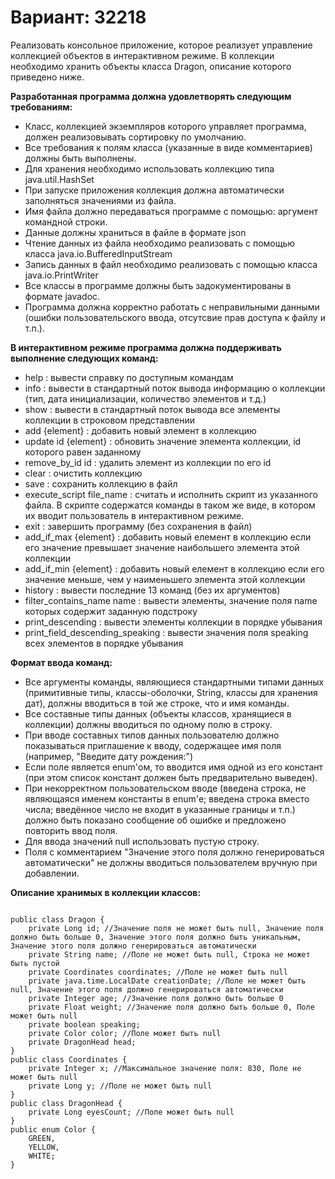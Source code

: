 <h1>Вариант: 32218 </h1>
Реализовать консольное приложение, которое реализует управление коллекцией объектов в интерактивном режиме. В коллекции необходимо хранить объекты класса Dragon, описание которого приведено ниже.

**Разработанная программа должна удовлетворять следующим требованиям:**
+ Класс, коллекцией экземпляров которого управляет программа, должен реализовывать сортировку по умолчанию.
+ Все требования к полям класса (указанные в виде комментариев) должны быть выполнены.
+ Для хранения необходимо использовать коллекцию типа java.util.HashSet
+ При запуске приложения коллекция должна автоматически заполняться значениями из файла.
+ Имя файла должно передаваться программе с помощью: аргумент командной строки.
+ Данные должны храниться в файле в формате json
+ Чтение данных из файла необходимо реализовать с помощью класса java.io.BufferedInputStream
+ Запись данных в файл необходимо реализовать с помощью класса java.io.PrintWriter
+ Все классы в программе должны быть задокументированы в формате javadoc.
+ Программа должна корректно работать с неправильными данными (ошибки пользовательского ввода, отсутсвие прав доступа к файлу и т.п.).

**В интерактивном режиме программа должна поддерживать выполнение следующих команд:**
+ help : вывести справку по доступным командам
+ info : вывести в стандартный поток вывода информацию о коллекции (тип, дата инициализации, количество элементов и т.д.)
+ show : вывести в стандартный поток вывода все элементы коллекции в строковом представлении
+ add {element} : добавить новый элемент в коллекцию
+ update id {element} : обновить значение элемента коллекции, id которого равен заданному
+ remove_by_id id : удалить элемент из коллекции по его id
+ clear : очистить коллекцию
+ save : сохранить коллекцию в файл
+ execute_script file_name : считать и исполнить скрипт из указанного файла. В скрипте содержатся команды в таком же виде, в котором их вводит пользователь в интерактивном режиме.
+ exit : завершить программу (без сохранения в файл)
+ add_if_max {element} : добавить новый елемент в коллекцию если его значение превышает значение наибольшего элемента этой коллекции
+ add_if_min {element} : добавить новый елемент в коллекцию если его значение меньше, чем у наименьшего элемента этой коллекции
+ history : вывести последние 13 команд (без их аргументов)
+ filter_contains_name name : вывести элементы, значение поля name которых содержит заданную подстроку
+ print_descending : вывести элементы коллекции в порядке убывания
+ print_field_descending_speaking : вывести значения поля speaking всех элементов в порядке убывания 

**Формат ввода команд:**
+ Все аргументы команды, являющиеся стандартными типами данных (примитивные типы, классы-оболочки, String, классы для хранения дат), должны вводиться в той же строке, что и имя команды.
+ Все составные типы данных (объекты классов, хранящиеся в коллекции) должны вводиться по одному полю в строку.
+ При вводе составных типов данных пользователю должно показываться приглашение к вводу, содержащее имя поля (например, "Введите дату рождения:")
+ Если поле является enum'ом, то вводится имя одной из его констант (при этом список констант должен быть предварительно выведен).
+ При некорректном пользовательском вводе (введена строка, не являющаяся именем константы в enum'е; введена строка вместо числа; введённое число не входит в указанные границы и т.п.) должно быть показано сообщение об ошибке и предложено повторить ввод поля.
+ Для ввода значений null использовать пустую строку.
+ Поля с комментарием "Значение этого поля должно генерироваться автоматически" не должны вводиться пользователем вручную при добавлении.

**Описание хранимых в коллекции классов:**
<pre>
<code>
public class Dragon {
    private Long id; //Значение поля не может быть null, Значение поля должно быть больше 0, Значение этого поля должно быть уникальным, Значение этого поля должно генерироваться автоматически
    private String name; //Поле не может быть null, Строка не может быть пустой
    private Coordinates coordinates; //Поле не может быть null
    private java.time.LocalDate creationDate; //Поле не может быть null, Значение этого поля должно генерироваться автоматически
    private Integer age; //Значение поля должно быть больше 0
    private Float weight; //Значение поля должно быть больше 0, Поле может быть null
    private boolean speaking;
    private Color color; //Поле может быть null
    private DragonHead head;
}
public class Coordinates {
    private Integer x; //Максимальное значение поля: 830, Поле не может быть null
    private Long y; //Поле не может быть null
}
public class DragonHead {
    private Long eyesCount; //Поле может быть null
}
public enum Color {
    GREEN,
    YELLOW,
    WHITE;
}
</code>
</pre>

